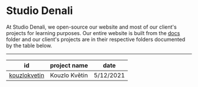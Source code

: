 # Studio Denali

At Studio Denali, we open-source our website and most of our client's projects for learning purposes. Our entire website is built from the [docs](docs/index.html) folder and our client's projects are in their respective folders documented by the table below.

---

| id | project name | date |
| - | - | - |
| [kouzlokvetin](docs/kouzlokvetin/kouzlokvetin.md) | Kouzlo Květin | 5/12/2021 |
